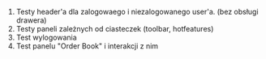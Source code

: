 1. Testy header'a dla zalogowaego i niezalogowanego user'a. (bez obsługi drawera)
2. Testy paneli zależnych od ciasteczek (toolbar, hotfeatures)
3. Test wylogowania
4. Test panelu "Order Book" i interakcji z nim
